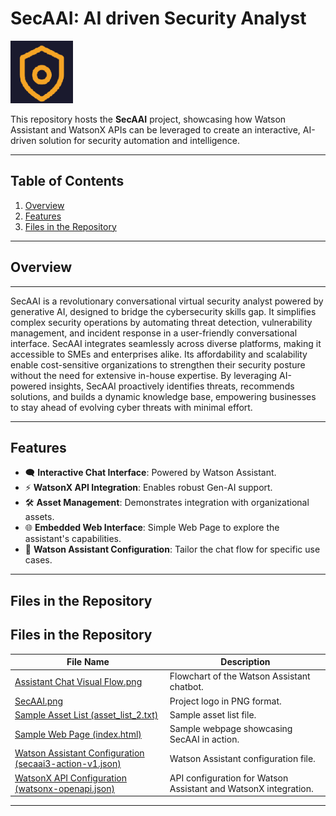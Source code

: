 # **SecAAI: AI driven Security Analyst**

![SecAAI Logo](seccaai.png)

This repository hosts the **SecAAI** project, showcasing how Watson Assistant and WatsonX APIs can be leveraged to create an interactive, AI-driven solution for security automation and intelligence.

---

## **Table of Contents**
1. [Overview](#overview)
2. [Features](#features)
3. [Files in the Repository](#files-in-the-repository)

---

## **Overview**
---
SecAAI is a revolutionary conversational virtual security analyst powered by generative AI, designed to bridge the cybersecurity skills gap. It simplifies complex security operations by automating threat detection, vulnerability management, and incident response in a user-friendly conversational interface. SecAAI integrates seamlessly across diverse platforms, making it accessible to SMEs and enterprises alike. Its affordability and scalability enable cost-sensitive organizations to strengthen their security posture without the need for extensive in-house expertise. By leveraging AI-powered insights, SecAAI proactively identifies threats, recommends solutions, and builds a dynamic knowledge base, empowering businesses to stay ahead of evolving cyber threats with minimal effort.

---
## **Features**
- 🗨️ **Interactive Chat Interface**: Powered by Watson Assistant.
- ⚡ **WatsonX API Integration**: Enables robust Gen-AI support.
- 🛠️ **Asset Management**: Demonstrates integration with organizational assets.
- 🌐 **Embedded Web Interface**: Simple Web Page to explore the assistant's capabilities.
- 🔧 **Watson Assistant Configuration**: Tailor the chat flow for specific use cases.

---

## **Files in the Repository**

## Files in the Repository

| **File Name**                | **Description**                                                                                  |
|------------------------------|--------------------------------------------------------------------------------------------------|
| [Assistant Chat Visual Flow.png](Assistant%20Chat%20Visual%20Flow.png) | Flowchart of the Watson Assistant chatbot.                                              |
| [SecAAI.png](SecAAI.png)                 | Project logo in PNG format.                                                            |
| [Sample Asset List (asset_list_2.txt)](asset_list_2.txt)           | Sample asset list file.                                                                   |
| [Sample Web Page (index.html)](index.html)                 | Sample webpage showcasing SecAAI in action.                                              |
| [Watson Assistant Configuration (secaai3-action-v1.json)](secaai3-action-v1.json)     | Watson Assistant configuration file.                                                     |
| [WatsonX API Configuration (watsonx-openapi.json)](watsonx-openapi.json)       | API configuration for Watson Assistant and WatsonX integration.                         |


---
